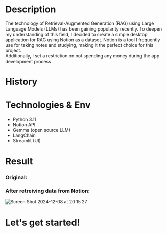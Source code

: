 # Description
The technology of Retrieval-Augmented Generation (RAG) using Large Language Models (LLMs) has been gaining popularity recently. To deepen my understanding of this field, I decided to create a simple desktop application for RAG using Notion as a dataset. Notion is a tool I frequently use for taking notes and studying, making it the perfect choice for this project. <br>
Additionally, I set a restriction on not spending any money during the app development process

# History



# Technologies & Env
- Python 3.11
- Notion API
- Gemma (open source LLM)
- LangChain
- Streamlit (UI)
  
# Result
### Original: 


### After retreiving data from Notion:
![Screen Shot 2024-12-08 at 20 15 27](https://github.com/user-attachments/assets/c1a13782-0aef-4213-83f8-241c4282b74e)



# Let's get started!

